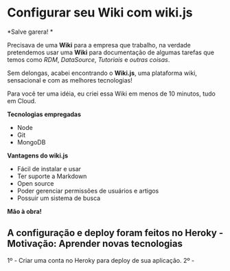 <!-- TITLE: Home -->
<!-- SUBTITLE: A quick summary of Home -->

# Configurar seu Wiki com wiki.js
*Salve garera! *

Precisava de uma **Wiki** para a empresa que trabalho, na verdade pretendemos usar uma **Wiki** para documentação de algumas tarefas que temos como *RDM*, *DataSource*, *Tutoriais* e *outras coisas*.

Sem delongas, acabei encontrando o **Wiki.js**, uma plataforma wiki, sensacional e com as melhores tecnologias!

Para você ter uma idéia, eu criei essa Wiki em menos de 10 minutos, tudo em Cloud.

**Tecnologias empregadas**

* Node
* Git
* MongoDB

**Vantagens do wiki.js**

* Fácil de instalar e usar
* Ter suporte a Markdown
* Open source
* Poder gerenciar permissões de usuários e artigos
* Possuir um sistema de busca

**Mão à obra!**

## A configuração e deploy foram feitos no Heroky - Motivação: Aprender novas tecnologias



1º - Criar uma conta no Heroky para deploy de sua aplicação.
2º - 